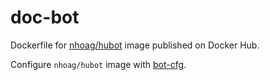 doc-bot
=======

Dockerfile for [nhoag/hubot](https://registry.hub.docker.com/u/nhoag/hubot/) image published on Docker Hub.

Configure `nhoag/hubot` image with [bot-cfg](https://github.com/nhoag/bot-cfg).
